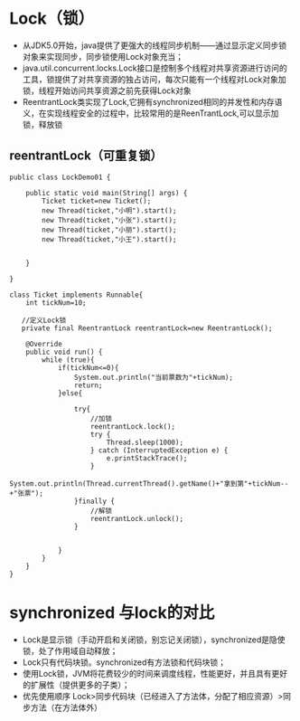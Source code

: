 # Lock（锁）

- 从JDK5.0开始，java提供了更强大的线程同步机制——通过显示定义同步锁对象来实现同步，同步锁使用Lock对象充当；
- java.util.concurrent.locks.Lock接口是控制多个线程对共享资源进行访问的工具，锁提供了对共享资源的独占访问，每次只能有一个线程对Lock对象加锁，线程开始访问共享资源之前先获得Lock对象
- ReentrantLock类实现了Lock,它拥有synchronized相同的并发性和内存语义，在实现线程安全的过程中，比较常用的是ReenTrantLock,可以显示加锁，释放锁


## reentrantLock（可重复锁）

```
public class LockDemo01 {

    public static void main(String[] args) {
        Ticket ticket=new Ticket();
        new Thread(ticket,"小明").start();
        new Thread(ticket,"小张").start();
        new Thread(ticket,"小丽").start();
        new Thread(ticket,"小王").start();


    }

}

class Ticket implements Runnable{
    int tickNum=10;

   //定义Lock锁
   private final ReentrantLock reentrantLock=new ReentrantLock();

    @Override
    public void run() {
        while (true){
            if(tickNum<=0){
                System.out.println("当前票数为"+tickNum);
                return;
            }else{

                try{
                    //加锁
                    reentrantLock.lock();
                    try {
                        Thread.sleep(1000);
                    } catch (InterruptedException e) {
                        e.printStackTrace();
                    }
                    System.out.println(Thread.currentThread().getName()+"拿到第"+tickNum--+"张票");
                }finally {
                    //解锁
                    reentrantLock.unlock();
                }


            }
        }
    }
}

```

# synchronized 与lock的对比

 - Lock是显示锁（手动开启和关闭锁，别忘记关闭锁），synchronized是隐使锁，处了作用域自动释放；
 - Lock只有代码块锁。synchronized有方法锁和代码块锁；
 - 使用Lock锁，JVM将花费较少的时间来调度线程，性能更好，并且具有更好的扩展性（提供更多的子类）；
 - 优先使用顺序
    Lock>同步代码块（已经进入了方法体，分配了相应资源）>同步方法（在方法体外）